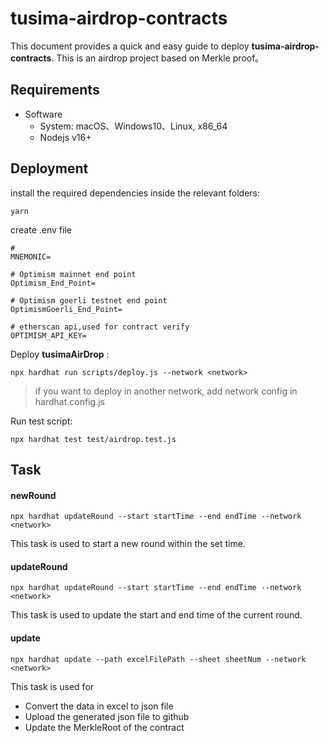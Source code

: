 #  tusima-airdrop-contracts

This document provides a quick and easy guide to deploy **tusima-airdrop-contracts**. This is an airdrop project based on Merkle proof。

## Requirements

- Software
  - System: macOS、Windows10、Linux, x86_64
  - Nodejs v16+

## Deployment

install the required dependencies inside the relevant folders:

```
yarn
```

create .env file 
```
# 
MNEMONIC= 

# Optimism mainnet end point
Optimism_End_Point=

# Optimism goerli testnet end point
OptimismGoerli_End_Point=

# etherscan api,used for contract verify
OPTIMISM_API_KEY=
```

Deploy **tusimaAirDrop** :

```
npx hardhat run scripts/deploy.js --network <network>
```

> if you want to deploy in another network, add network config in hardhat.config.js



Run test script:

```
npx hardhat test test/airdrop.test.js
```



## Task

#### newRound

```
npx hardhat updateRound --start startTime --end endTime --network <network>
```

This task is used to start a new round within the set time.

#### updateRound

````
npx hardhat updateRound --start startTime --end endTime --network <network>
````

This task is used to update the start and end time of the current round.

#### update

```
npx hardhat update --path excelFilePath --sheet sheetNum --network <network>
```

This task is used for 

-  Convert the data in excel to json file 
- Upload the generated json file to github 
- Update the MerkleRoot of the contract

